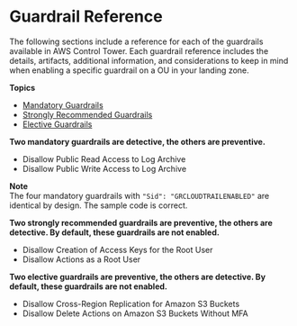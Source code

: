 # Guardrail Reference<a name="guardrails-reference"></a>

The following sections include a reference for each of the guardrails available in AWS Control Tower\. Each guardrail reference includes the details, artifacts, additional information, and considerations to keep in mind when enabling a specific guardrail on a OU in your landing zone\.

**Topics**
+ [Mandatory Guardrails](mandatory-guardrails.md)
+ [Strongly Recommended Guardrails](strongly-recommended-guardrails.md)
+ [Elective Guardrails](elective-guardrails.md)

**Two mandatory guardrails are detective, the others are preventive\.**
+ Disallow Public Read Access to Log Archive
+ Disallow Public Write Access to Log Archive

**Note**  
The four mandatory guardrails with `"Sid": "GRCLOUDTRAILENABLED"` are identical by design\. The sample code is correct\.

**Two strongly recommended guardrails are preventive, the others are detective\. By default, these guardrails are not enabled\.**
+ Disallow Creation of Access Keys for the Root User
+ Disallow Actions as a Root User

**Two elective guardrails are preventive, the others are detective\. By default, these guardrails are not enabled\.**
+ Disallow Cross\-Region Replication for Amazon S3 Buckets
+ Disallow Delete Actions on Amazon S3 Buckets Without MFA
